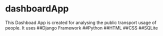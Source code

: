 # dashboardApp

This Dashboad App is created for analysing the public transport usage of people. It uses 
##Django Framework
##Python
##HTML
##CSS
##SQLite
